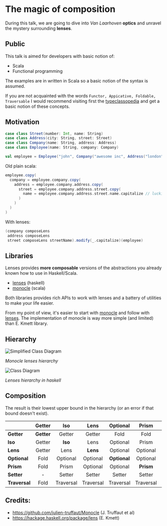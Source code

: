 # The magic of composition 

During this talk, we are going to dive into _Van Laarhoven_ __optics__ and 
unravel the mystery surrounding __lenses__. 

## Public

This talk is aimed for developers with basic notion of:
 - Scala
 - Functional programming
 
The examples are in written in Scala so a basic notion of the syntax is assumed. 

If you are not acquainted with the words `Functor, Appicative, Foldable, Traversable`
I would recommend visiting first the [typeclassopedia](https://wiki.haskell.org/Typeclassopedia) 
and get a basic notion of these concepts.   

## Motivation

```scala
case class Street(number: Int, name: String)
case class Address(city: String, street: Street)
case class Company(name: String, address: Address)
case class Employee(name: String, company: Company)

val employee = Employee("john", Company("awesome inc", Address("london", Street(23, "high street"))))
```

Old plain scala:
```scala
employee.copy(
  company = employee.company.copy(
    address = employee.company.address.copy(
      street = employee.company.address.street.copy(
        name = employee.company.address.street.name.capitalize // luckily capitalize exists
      )
    )
  )
)
```

With lenses:
```scala
(company composeLens 
 address composeLens 
 street composeLens streetName).modify(_.capitalize)(employee)
``` 

## Libraries

Lenses provides __more composable__ versions of the abstractions you already known how to use in Haskell/Scala.

 - [lenses](https://github.com/ekmett/lens#lens-lenses-folds-and-traversals) (haskell)
 - [monocle](https://github.com/julien-truffaut/Monocle) (scala)
 
Both libraries provides rich APIs to work with lenses and a battery of utilities to make your life easier.

From my point of view, it's easier to start with [monocle](https://github.com/julien-truffaut/Monocle)
and follow with [lenses](https://github.com/ekmett/lens#lens-lenses-folds-and-traversals). 
The implementation of monocle is way more simple (and limited) than E. Kmett library.

## Hierarchy

![Simplified Class Diagram](https://raw.github.com/julien-truffaut/Monocle/master/image/class-diagram.png)

_Monocle lenses hierarchy_

![Class Diagram](http://i.imgur.com/ALlbPRa.png)

_Lenses hierarchy in haskell_
 
## Composition

The result is their lowest upper bound in the hierarchy (or an error if that bound doesn't exist).

|               | Getter     | Iso        | Lens       | Optional     | Prism      | Setter     | Traversal     |
| ------------- |:----------:|:----------:|:----------:|:------------:|:----------:|:----------:|:-------------:|
| **Getter**    | **Getter** | Getter     | Getter     | Fold         | Fold       | -          | Fold          |
| **Iso**       | Getter     | **Iso**    | Lens       | Optional     | Prism      | Setter     | Traversal     | 
| **Lens**      | Getter     | Lens       | **Lens**   | Optional     | Optional   | Setter     | Traversal     |
| **Optional**  | Fold       | Optional   | Optional   | **Optional** | Optional   | Setter     | Traversal     |
| **Prism**     | Fold       | Prism      | Optional   | Optional     | **Prism**  | Setter     | Traversal     |
| **Setter**    | -          | Setter     | Setter     | Setter       | Setter     | **Setter** | Setter        |
| **Traversal** | Fold       | Traversal  | Traversal  | Traversal    | Traversal  | Setter     | **Traversal** |

## Credits: 
 - https://github.com/julien-truffaut/Monocle (J. Truffaut et al)
 - https://hackage.haskell.org/package/lens (E. Kmett)
